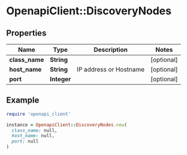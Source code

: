 # OpenapiClient::DiscoveryNodes

## Properties

| Name | Type | Description | Notes |
| ---- | ---- | ----------- | ----- |
| **class_name** | **String** |  | [optional] |
| **host_name** | **String** | IP address or Hostname | [optional] |
| **port** | **Integer** |  | [optional] |

## Example

```ruby
require 'openapi_client'

instance = OpenapiClient::DiscoveryNodes.new(
  class_name: null,
  host_name: null,
  port: null
)
```


